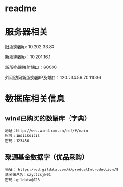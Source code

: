# readme

# 服务器相关

旧服务器ip: 10.202.33.83

新服务器ip：10.201.16.1

新服务器映射端口：60000

外网访问新服务器IP及端口：120.234.56.70 11036

# 数据库相关信息

## wind已购买的数据库（字典）

~~~
地址：http://wds.wind.com.cn/rdf/#/main
账号：18811591015
密码：123456
~~~

## 聚源基金数据字（优品采购）
~~~
地址： https://dd.gildata.com/#/productIntroduction/8
基金账户名：szyptzsjk01
密码：gildata@123
~~~
